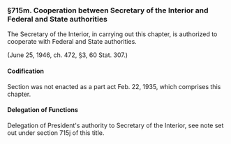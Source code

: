 ### §715m. Cooperation between Secretary of the Interior and Federal and State authorities ###

The Secretary of the Interior, in carrying out this chapter, is authorized to cooperate with Federal and State authorities.

(June 25, 1946, ch. 472, §3, 60 Stat. 307.)

#### Codification ####

Section was not enacted as a part act Feb. 22, 1935, which comprises this chapter.

#### Delegation of Functions ####

Delegation of President's authority to Secretary of the Interior, see note set out under section 715j of this title.
